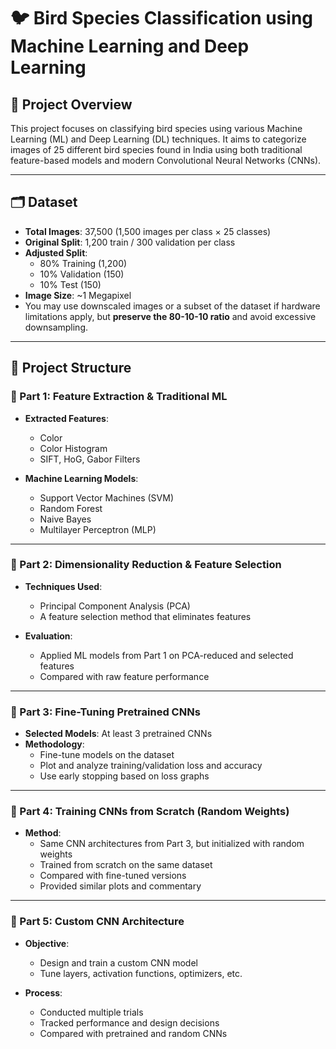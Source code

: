 # 🐦 Bird Species Classification using Machine Learning and Deep Learning

## 📌 Project Overview

This project focuses on classifying bird species using various Machine Learning (ML) and Deep Learning (DL) techniques. It aims to categorize images of 25 different bird species found in India using both traditional feature-based models and modern Convolutional Neural Networks (CNNs).

---

## 🗂 Dataset

- **Total Images**: 37,500 (1,500 images per class × 25 classes)
- **Original Split**: 1,200 train / 300 validation per class  
- **Adjusted Split**:  
  - 80% Training (1,200)  
  - 10% Validation (150)  
  - 10% Test (150)  
- **Image Size**: ~1 Megapixel  
- You may use downscaled images or a subset of the dataset if hardware limitations apply, but **preserve the 80-10-10 ratio** and avoid excessive downsampling.

---

## 🧭 Project Structure

### 🔹 Part 1: Feature Extraction & Traditional ML

- **Extracted Features**:
  - Color
  - Color Histogram
  - SIFT, HoG, Gabor Filters

- **Machine Learning Models**:
  - Support Vector Machines (SVM)
  - Random Forest
  - Naive Bayes
  - Multilayer Perceptron (MLP)

---

### 🔹 Part 2: Dimensionality Reduction & Feature Selection

- **Techniques Used**:
  - Principal Component Analysis (PCA)
  - A feature selection method that eliminates features 

- **Evaluation**:
  - Applied ML models from Part 1 on PCA-reduced and selected features
  - Compared with raw feature performance

---

### 🔹 Part 3: Fine-Tuning Pretrained CNNs

- **Selected Models**: At least 3 pretrained CNNs 
- **Methodology**:
  - Fine-tune models on the dataset
  - Plot and analyze training/validation loss and accuracy
  - Use early stopping based on loss graphs

---

### 🔹 Part 4: Training CNNs from Scratch (Random Weights)

- **Method**:
  - Same CNN architectures from Part 3, but initialized with random weights
  - Trained from scratch on the same dataset
  - Compared with fine-tuned versions
  - Provided similar plots and commentary

---

### 🔹 Part 5: Custom CNN Architecture

- **Objective**:
  - Design and train a custom CNN model
  - Tune layers, activation functions, optimizers, etc.

- **Process**:
  - Conducted multiple trials
  - Tracked performance and design decisions
  - Compared with pretrained and random CNNs


